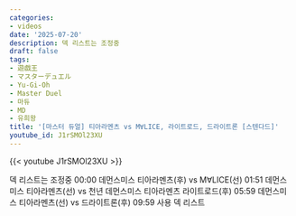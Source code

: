 ```yaml
---
categories:
- videos
date: '2025-07-20'
description: 덱 리스트는 조정중
draft: false
tags:
- 遊戯王
- マスターデュエル
- Yu-Gi-Oh
- Master Duel
- 마듀
- MD
- 유희왕
title: '[마스터 듀얼] 티아라멘츠 vs M∀LICE, 라이트로드, 드라이트론 [스텐다드]'
youtube_id: J1rSMOl23XU
---
```



{{< youtube J1rSMOl23XU >}}

덱 리스트는 조정중
00:00 데먼스미스 티아라멘츠(후) vs M∀LICE(선)
01:51 데먼스미스 티아라멘츠(선) vs 천년 데먼스미스 티아라멘츠 라이트로드(후)
05:59 데먼스미스 티아라멘츠(선) vs 드라이트론(후)
09:59 사용 덱 리스트